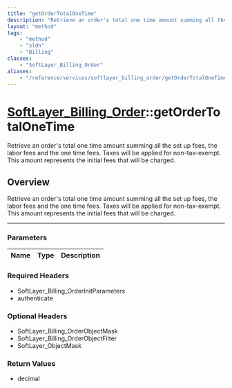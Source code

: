 ```yaml
---
title: "getOrderTotalOneTime"
description: "Retrieve an order's total one time amount summing all the set up fees, the labor fees and the one time fees. Taxes will... "
layout: "method"
tags:
    - "method"
    - "sldn"
    - "Billing"
classes:
    - "SoftLayer_Billing_Order"
aliases:
    - "/reference/services/softlayer_billing_order/getOrderTotalOneTime"
---
```

# [SoftLayer_Billing_Order](/reference/services/SoftLayer_Billing_Order)::getOrderTotalOneTime


Retrieve an order's total one time amount summing all the set up fees, the labor fees and the one time fees. Taxes will be applied for non-tax-exempt. This amount represents the initial fees that will be charged.


## Overview 
Retrieve an order's total one time amount summing all the set up fees, the labor fees and the one time fees. Taxes will be applied for non-tax-exempt. This amount represents the initial fees that will be charged.

-----

### Parameters 
|Name | Type | Description |
| --- | --- | --- |


### Required Headers
* SoftLayer_Billing_OrderInitParameters
* authenticate


### Optional Headers
* SoftLayer_Billing_OrderObjectMask
* SoftLayer_Billing_OrderObjectFilter
* SoftLayer_ObjectMask

### Return Values
* decimal




